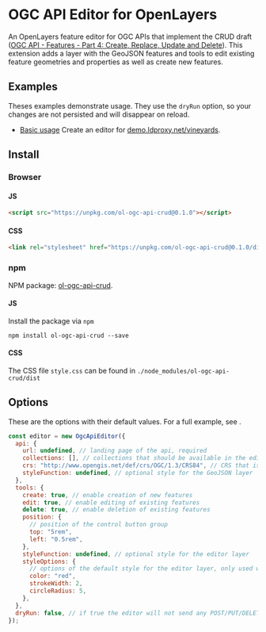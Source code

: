 # OGC API Editor for OpenLayers

An OpenLayers feature editor for OGC APIs that implement the CRUD draft ([OGC API - Features - Part 4: Create, Replace, Update and Delete](http://docs.ogc.org/DRAFTS/20-002.html)). This extension adds a layer with the GeoJSON features and tools to edit existing feature geometries and properties as well as create new features.

## Examples

Theses examples demonstrate usage. They use the `dryRun` option, so your changes are not persisted and will disappear on reload.

- [Basic usage](http://raw.githack.com/interactive-instruments/ol-ogc-api-crud/master/examples/basic.html)
  Create an editor for [demo.ldproxy.net/vineyards](https://demo.ldproxy.net/vineyards).

## Install

### Browser

#### JS

```HTML
<script src="https://unpkg.com/ol-ogc-api-crud@0.1.0"></script>
```

#### CSS

```HTML
<link rel="stylesheet" href="https://unpkg.com/ol-ogc-api-crud@0.1.0/dist/style.css" />
```

### npm

NPM package: [ol-ogc-api-crud](https://www.npmjs.com/package/ol-ogc-api-crud).

#### JS

Install the package via `npm`

    npm install ol-ogc-api-crud --save

#### CSS

The CSS file `style.css` can be found in `./node_modules/ol-ogc-api-crud/dist`

## Options

These are the options with their default values. For a full example, see [](examples/index.html).

```js
const editor = new OgcApiEditor({
  api: {
    url: undefined, // landing page of the api, required
    collections: [], // collections that should be available in the editor, currently only the first one is used
    crs: "http://www.opengis.net/def/crs/OGC/1.3/CRS84", // CRS that is used to read and write geometries, changing it only makes sense when the API supports [OGC API - Features - Part 2: Coordinate Reference Systems by Reference](https://docs.opengeospatial.org/is/18-058/18-058.html)
    styleFunction: undefined, // optional style for the GeoJSON layer
  },
  tools: {
    create: true, // enable creation of new features
    edit: true, // enable editing of existing features
    delete: true, // enable deletion of existing features
    position: {
      // position of the control button group
      top: "5rem",
      left: "0.5rem",
    },
    styleFunction: undefined, // optional style for the editor layer
    styleOptions: {
      // options of the default style for the editor layer, only used when styleFunction is not set
      color: "red",
      strokeWidth: 2,
      circleRadius: 5,
    },
  },
  dryRun: false, // if true the editor will not send any POST/PUT/DELETE requests to the API, they will be logged to the javascript console instead
});
```

